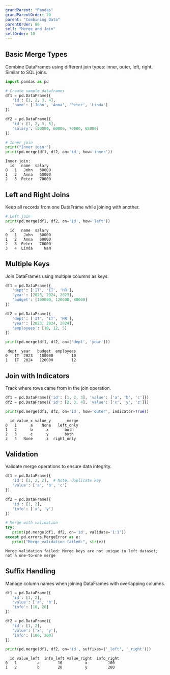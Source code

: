 ```yaml
---
grandParent: "Pandas"
grandParentOrder: 20
parent: "Combining Data"
parentOrder: 80
self: "Merge and Join"
selfOrder: 10
---
```


## Basic Merge Types
Combine DataFrames using different join types: inner, outer, left, right. Similar to SQL joins.

```python
import pandas as pd

# Create sample dataframes
df1 = pd.DataFrame({
   'id': [1, 2, 3, 4],
   'name': ['John', 'Anna', 'Peter', 'Linda']
})

df2 = pd.DataFrame({
   'id': [1, 2, 3, 5],
   'salary': [50000, 60000, 70000, 65000]
})

# Inner join
print("Inner join:")
print(pd.merge(df1, df2, on='id', how='inner'))
```
```output
Inner join:
  id   name  salary
0   1   John   50000
1   2   Anna   60000
2   3  Peter   70000
```

## Left and Right Joins
Keep all records from one DataFrame while joining with another.

```python
# Left join
print(pd.merge(df1, df2, on='id', how='left'))
```
```output
  id   name  salary
0   1   John   50000
1   2   Anna   60000
2   3  Peter   70000
3   4  Linda     NaN
```

## Multiple Keys
Join DataFrames using multiple columns as keys.

```python
df1 = pd.DataFrame({
   'dept': ['IT', 'IT', 'HR'],
   'year': [2023, 2024, 2023],
   'budget': [100000, 120000, 80000]
})

df2 = pd.DataFrame({
   'dept': ['IT', 'IT', 'HR'],
   'year': [2023, 2024, 2024],
   'employees': [10, 12, 5]
})

print(pd.merge(df1, df2, on=['dept', 'year']))
```
```output
 dept  year   budget  employees
0   IT  2023   100000        10
1   IT  2024   120000        12
```

## Join with Indicators
Track where rows came from in the join operation.

```python
df1 = pd.DataFrame({'id': [1, 2, 3], 'value': ['a', 'b', 'c']})
df2 = pd.DataFrame({'id': [2, 3, 4], 'value': ['x', 'y', 'z']})

print(pd.merge(df1, df2, on='id', how='outer', indicator=True))
```
```output
  id value_x value_y      _merge
0   1      a    None   left_only
1   2      b      x       both
2   3      c      y       both
3   4   None      z  right_only
```

## Validation
Validate merge operations to ensure data integrity.

```python
df1 = pd.DataFrame({
   'id': [1, 2, 2],  # Note: duplicate key
   'value': ['a', 'b', 'c']
})

df2 = pd.DataFrame({
   'id': [1, 2],
   'info': ['x', 'y']
})

# Merge with validation
try:
   print(pd.merge(df1, df2, on='id', validate='1:1'))
except pd.errors.MergeError as e:
   print("Merge validation failed:", str(e))
```
```output
Merge validation failed: Merge keys are not unique in left dataset; not a one-to-one merge
```

## Suffix Handling
Manage column names when joining DataFrames with overlapping columns.

```python
df1 = pd.DataFrame({
   'id': [1, 2],
   'value': ['a', 'b'],
   'info': [10, 20]
})

df2 = pd.DataFrame({
   'id': [1, 2],
   'value': ['x', 'y'],
   'info': [100, 200]
})

print(pd.merge(df1, df2, on='id', suffixes=('_left', '_right')))
```
```output
  id value_left  info_left value_right  info_right
0   1         a        10          x         100
1   2         b        20          y         200
```